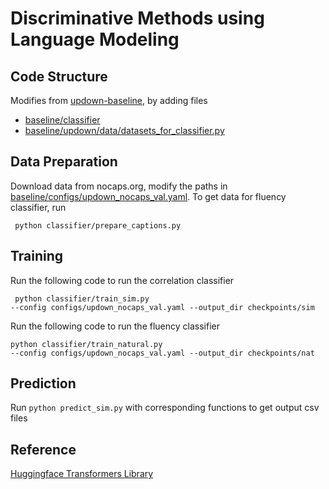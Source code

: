 # Discriminative Methods using Language Modeling

## Code Structure
Modifies from [updown-baseline](https://nocaps.org/updown-baseline), by adding files

- [baseline/classifier](baseline/classifier)
- [baseline/updown/data/datasets_for_classifier.py](baseline/updown/data/datasets_for_classifier.py)


## Data Preparation
Download data from nocaps.org, modify the paths in [baseline/configs/updown_nocaps_val.yaml](baseline/configs/updown_nocaps_val.yaml).
To get data for fluency classifier, run
<pre><code> python classifier/prepare_captions.py
</code></pre>

## Training
Run the following code to run the correlation classifier
<pre><code> python classifier/train_sim.py
--config configs/updown_nocaps_val.yaml --output_dir checkpoints/sim
</code></pre>

Run the following code to run the fluency classifier
<pre><code>python classifier/train_natural.py
--config configs/updown_nocaps_val.yaml --output_dir checkpoints/nat
</code></pre>

## Prediction
Run ``python predict_sim.py`` with corresponding functions to get output csv files

## Reference
[Huggingface Transformers Library](https://github.com/huggingface/transformers/tree/main/examples/pytorch)
